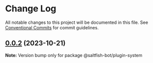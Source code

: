 # Change Log

All notable changes to this project will be documented in this file.
See [Conventional Commits](https://conventionalcommits.org) for commit guidelines.

## [0.0.2](https://github.com/blacktunes/saltfish-bot/compare/@saltfish-bot/plugin-system@0.0.1...@saltfish-bot/plugin-system@0.0.2) (2023-10-21)

**Note:** Version bump only for package @saltfish-bot/plugin-system
